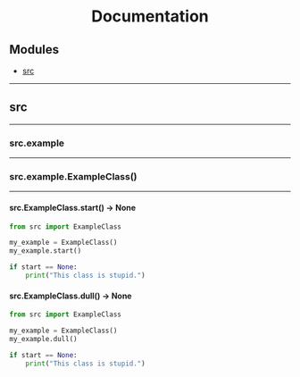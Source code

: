 <div align="center">
  
  # Documentation
  
</div>

## Modules

- [src](#src)

---

## src

---

### src.example

---

### src.example.ExampleClass()

---

#### src.ExampleClass.start() -> None

```python
from src import ExampleClass

my_example = ExampleClass()
my_example.start()

if start == None:
    print("This class is stupid.")
```

#### src.ExampleClass.dull() -> None

```python
from src import ExampleClass

my_example = ExampleClass()
my_example.dull()

if start == None:
    print("This class is stupid.")
```
